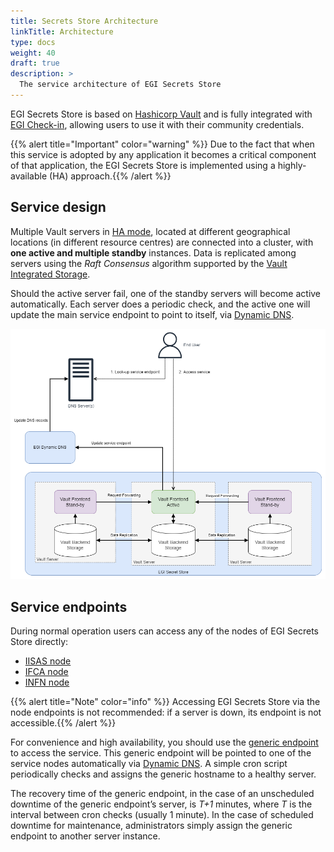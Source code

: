 ```yaml
---
title: Secrets Store Architecture
linkTitle: Architecture
type: docs
weight: 40
draft: true
description: >
  The service architecture of EGI Secrets Store
---
```


EGI Secrets Store is based on [Hashicorp Vault](https://www.vaultproject.io/)
and is fully integrated with [EGI Check-in](../../../aai/check-in/), allowing
users to use it with their community credentials.

{{% alert title="Important" color="warning" %}} Due to the fact that when this
service is adopted by any application it becomes a critical component of that
application, the EGI Secrets Store is implemented using a highly-available (HA)
approach.{{% /alert %}}

## Service design

Multiple Vault servers in
[HA mode](https://developer.hashicorp.com/vault/docs/concepts/ha),
located at different geographical locations (in different resource centres) are
connected into a cluster, with **one active and multiple standby** instances.
Data is replicated among servers using the _Raft Consensus_ algorithm supported
by the
[Vault Integrated Storage](https://developer.hashicorp.com/vault/docs/concepts/integrated-storage).

Should the active server fail, one of the standby servers will become active
automatically. Each server does a periodic check, and the active one will
update the main service endpoint to point to itself, via
[Dynamic DNS](../../../compute/cloud-compute/dynamic-dns/).

![Service design](sstore-design.png)

## Service endpoints

During normal operation users can access any of the nodes of EGI Secrets Store
directly:

- [IISAS node](https://vault-iisas.services.fedcloud.eu:8200)
- [IFCA node](https://vault-ifca.services.fedcloud.eu:8200)
- [INFN node](https://vault-infn.services.fedcloud.eu:8200)

{{% alert title="Note" color="info" %}} Accessing EGI Secrets Store via the
node endpoints is not recommended: if a server is down, its endpoint is not
accessible.{{% /alert %}}

For convenience and high availability, you should use the
[generic endpoint](https://vault.services.fedcloud.eu:8200) to access the
service. This generic endpoint will be pointed to one of the service nodes
automatically via [Dynamic DNS](../../../compute/cloud-compute/dynamic-dns/).
A simple cron script periodically checks and assigns the generic hostname to
a healthy server.

The recovery time of the generic endpoint, in the case of an unscheduled
downtime of the generic endpoint’s server, is _T+1_ minutes, where _T_ is the
interval between cron checks (usually 1 minute). In the case of scheduled
downtime for maintenance, administrators simply assign the generic endpoint to
another server instance.
